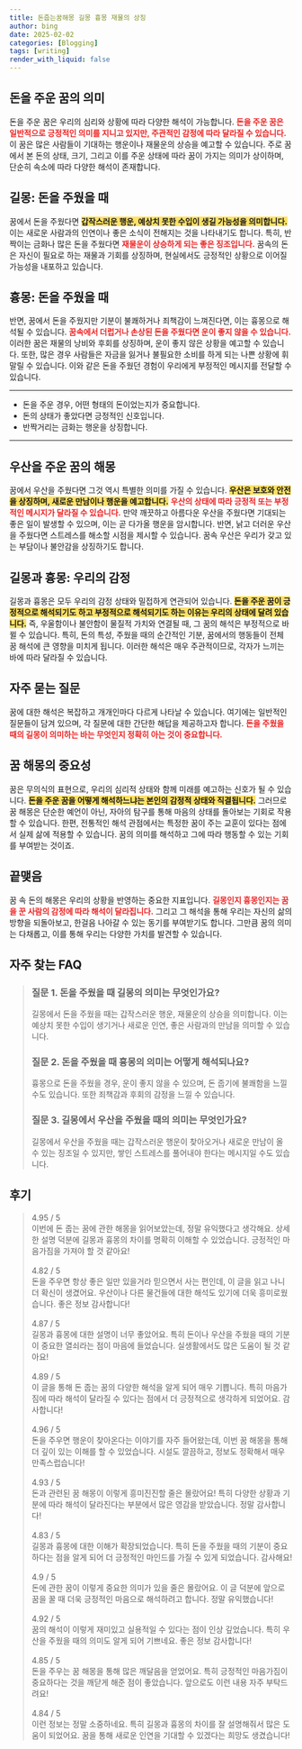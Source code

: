 ```yaml
---
title: 돈줍는꿈해몽 길몽 흉몽 재물의 상징
author: bing
date: 2025-02-02
categories: [Blogging]
tags: [writing]
render_with_liquid: false
---
```



<h2 id='돈을 주운 꿈의 의미'>돈을 주운 꿈의 의미</h2>

<p>돈을 주운 꿈은 우리의 심리와 상황에 따라 다양한 해석이 가능합니다. <b><span style="color: #ee2323;">돈을 주운 꿈은 일반적으로 긍정적인 의미를 지니고 있지만, 주관적인 감정에 따라 달라질 수 있습니다.</span></b> 이 꿈은 많은 사람들이 기대하는 행운이나 재물운의 상승을 예고할 수 있습니다. 주로 꿈에서 본 돈의 상태, 크기, 그리고 이를 주운 상태에 따라 꿈이 가지는 의미가 상이하며, 단순히 속소에 따라 다양한 해석이 존재합니다.</p>

<h2 id='길몽: 돈을 주웠을 때'>길몽: 돈을 주웠을 때</h2>

<p>꿈에서 돈을 주웠다면 <b><span style="background-color: #ffe066;">갑작스러운 행운, 예상치 못한 수입이 생길 가능성을 의미합니다.</span></b> 이는 새로운 사람과의 인연이나 좋은 소식이 전해지는 것을 나타내기도 합니다. 특히, 반짝이는 금화나 많은 돈을 주웠다면 <b><span style="color: #ee2323;">재물운이 상승하게 되는 좋은 징조입니다.</span></b> 꿈속의 돈은 자신이 필요로 하는 재물과 기회를 상징하며, 현실에서도 긍정적인 상황으로 이어질 가능성을 내포하고 있습니다.</p>

<h2 id='흉몽: 돈을 주웠을 때'>흉몽: 돈을 주웠을 때</h2>

<p>반면, 꿈에서 돈을 주웠지만 기분이 불쾌하거나 죄책감이 느껴진다면, 이는 흉몽으로 해석될 수 있습니다. <b><span style="color: #ee2323;">꿈속에서 더럽거나 손상된 돈을 주웠다면 운이 좋지 않을 수 있습니다.</span></b> 이러한 꿈은 재물의 낭비와 후회를 상징하며, 운이 좋지 않은 상황을 예고할 수 있습니다. 또한, 많은 경우 사람들은 자금을 잃거나 불필요한 소비를 하게 되는 나쁜 상황에 휘말릴 수 있습니다. 이와 같은 돈을 주웠던 경험이 우리에게 부정적인 메시지를 전달할 수 있습니다.</p>

<hr />

<ul>
    <li>돈을 주운 경우, 어떤 형태의 돈이었는지가 중요합니다.</li>
    <li>돈의 상태가 좋았다면 긍정적인 신호입니다.</li>
    <li>반짝거리는 금화는 행운을 상징합니다.</li>
</ul>

<hr />

<h2 id='우산을 주운 꿈의 해몽'>우산을 주운 꿈의 해몽</h2>

<p>꿈에서 우산을 주웠다면 그것 역시 특별한 의미를 가질 수 있습니다. <b><span style="background-color: #ffe066;">우산은 보호와 안전을 상징하며, 새로운 만남이나 행운을 예고합니다.</span></b> <b><span style="color: #ee2323;">우산의 상태에 따라 긍정적 또는 부정적인 메시지가 달라질 수 있습니다.</span></b> 만약 깨끗하고 아름다운 우산을 주웠다면 기대되는 좋은 일이 발생할 수 있으며, 이는 곧 다가올 행운을 암시합니다. 반면, 낡고 더러운 우산을 주웠다면 스트레스를 해소할 시점을 제시할 수 있습니다. 꿈속 우산은 우리가 갖고 있는 부담이나 불안감을 상징하기도 합니다.</p>

<h2 id='길몽과 흉몽: 우리의 감정'>길몽과 흉몽: 우리의 감정</h2>

<p>길몽과 흉몽은 모두 우리의 감정 상태와 밀접하게 연관되어 있습니다. <b><span style="background-color: #ffe066;">돈을 주운 꿈이 긍정적으로 해석되기도 하고 부정적으로 해석되기도 하는 이유는 우리의 상태에 달려 있습니다.</span></b> 즉, 우울함이나 불안함이 물질적 가치와 연결될 때, 그 꿈의 해석은 부정적으로 바뀔 수 있습니다. 특히, 돈의 특성, 주웠을 때의 순간적인 기분, 꿈에서의 행동들이 전체 꿈 해석에 큰 영향을 미치게 됩니다. 이러한 해석은 매우 주관적이므로, 각자가 느끼는 바에 따라 달라질 수 있습니다.</p>

<h2 id='자주 묻는 질문'>자주 묻는 질문</h2>

<p>꿈에 대한 해석은 복잡하고 개개인마다 다르게 나타날 수 있습니다. 여기에는 일반적인 질문들이 담겨 있으며, 각 질문에 대한 간단한 해답을 제공하고자 합니다. <b><span style="color: #ee2323;">돈을 주웠을 때의 길몽이 의미하는 바는 무엇인지 정확히 아는 것이 중요합니다.</span></b></p>

<h2 id='꿈 해몽의 중요성'>꿈 해몽의 중요성</h2>

<p>꿈은 무의식의 표현으로, 우리의 심리적 상태와 함께 미래를 예고하는 신호가 될 수 있습니다. <b><span style="background-color: #ffe066;">돈을 주운 꿈을 어떻게 해석하느냐는 본인의 감정적 상태와 직결됩니다.</span></b> 그러므로 꿈 해몽은 단순한 예언이 아닌, 자아의 탐구를 통해 마음의 상태를 돌아보는 기회로 작용할 수 있습니다. 한편, 전통적인 해석 관점에서는 특정한 꿈이 주는 교훈이 있다는 점에서 실제 삶에 적용할 수 있습니다. 꿈의 의미를 해석하고 그에 따라 행동할 수 있는 기회를 부여받는 것이죠.</p>

<h2 id='끝맺음'>끝맺음</h2>

<p>꿈 속 돈의 해몽은 우리의 상황을 반영하는 중요한 지표입니다. <b><span style="color: #ee2323;">길몽인지 흉몽인지는 꿈을 꾼 사람의 감정에 따라 해석이 달라집니다.</span></b> 그리고 그 해석을 통해 우리는 자신의 삶의 방향을 되돌아보고, 한걸음 나아갈 수 있는 동기를 부여받기도 합니다. 그만큼 꿈의 의미는 다채롭고, 이를 통해 우리는 다양한 가치를 발견할 수 있습니다.</p>


<h2 id='자주_찾는_FAQ'>자주 찾는 FAQ</h2>
<div itemscope="" itemtype="https://schema.org/FAQPage"> 
<blockquote> 
<div itemscope="" itemprop="mainEntity" itemtype="https://schema.org/Question"> 
<h3 itemprop="name">질문 1. 돈을 주웠을 때 길몽의 의미는 무엇인가요?</h3> 
<div itemscope="" itemprop="acceptedAnswer" itemtype="https://schema.org/Answer"> 
<span itemprop="text"> 
<p>길몽에서 돈을 주웠을 때는 갑작스러운 행운, 재물운의 상승을 의미합니다. 이는 예상치 못한 수입이 생기거나 새로운 인연, 좋은 사람과의 만남을 의미할 수 있습니다.</p> 
</span> 
</div> 
</div> 
<div itemscope="" itemprop="mainEntity" itemtype="https://schema.org/Question"> 
<h3 itemprop="name">질문 2. 돈을 주웠을 때 흉몽의 의미는 어떻게 해석되나요?</h3> 
<div itemscope="" itemprop="acceptedAnswer" itemtype="https://schema.org/Answer"> 
<span itemprop="text"> 
<p>흉몽으로 돈을 주웠을 경우, 운이 좋지 않을 수 있으며, 돈 줍기에 불쾌함을 느낄 수도 있습니다. 또한 죄책감과 후회의 감정을 느낄 수 있습니다.</p> 
</span> 
</div> 
</div> 
<div itemscope="" itemprop="mainEntity" itemtype="https://schema.org/Question"> 
<h3 itemprop="name">질문 3. 길몽에서 우산을 주웠을 때의 의미는 무엇인가요?</h3> 
<div itemscope="" itemprop="acceptedAnswer" itemtype="https://schema.org/Answer"> 
<span itemprop="text"> 
<p>길몽에서 우산을 주웠을 때는 갑작스러운 행운이 찾아오거나 새로운 만남이 올 수 있는 징조일 수 있지만, 쌓인 스트레스를 풀어내야 한다는 메시지일 수도 있습니다.</p> 
</span> 
</div> 
</div> 
</blockquote> 
</div>
<h2 id='후기'>후기</h2>
<div itemscope itemtype="https://schema.org/Product">
  <blockquote>
  <div itemprop="review" itemscope itemtype="https://schema.org/Review">
      <div itemprop="reviewRating" itemscope itemtype="https://schema.org/Rating"> <span itemprop="ratingValue">4.95</span> / <span itemprop="bestRating">5</span> </div>
      <span itemprop="reviewBody">이번에 돈 줍는 꿈에 관한 해몽을 읽어보았는데, 정말 유익했다고 생각해요. 상세한 설명 덕분에 길몽과 흉몽의 차이를 명확히 이해할 수 있었습니다. 긍정적인 마음가짐을 가져야 할 것 같아요!</span>
  </div>
  <br>
  <div itemprop="review" itemscope itemtype="https://schema.org/Review">
      <div itemprop="reviewRating" itemscope itemtype="https://schema.org/Rating"> <span itemprop="ratingValue">4.82</span> / <span itemprop="bestRating">5</span> </div>
      <span itemprop="reviewBody">돈을 주우면 항상 좋은 일만 있을거라 믿으면서 사는 편인데, 이 글을 읽고 나니 더 확신이 생겼어요. 우산이나 다른 물건들에 대한 해석도 있기에 더욱 흥미로웠습니다. 좋은 정보 감사합니다!</span>
  </div>
  <br>
  <div itemprop="review" itemscope itemtype="https://schema.org/Review">
      <div itemprop="reviewRating" itemscope itemtype="https://schema.org/Rating"> <span itemprop="ratingValue">4.87</span> / <span itemprop="bestRating">5</span> </div>
      <span itemprop="reviewBody">길몽과 흉몽에 대한 설명이 너무 좋았어요. 특히 돈이나 우산을 주웠을 때의 기분이 중요한 열쇠라는 점이 마음에 들었습니다. 실생활에서도 많은 도움이 될 것 같아요!</span>
  </div>
  <br>
  <div itemprop="review" itemscope itemtype="https://schema.org/Review">
      <div itemprop="reviewRating" itemscope itemtype="https://schema.org/Rating"> <span itemprop="ratingValue">4.89</span> / <span itemprop="bestRating">5</span> </div>
      <span itemprop="reviewBody">이 글을 통해 돈 줍는 꿈의 다양한 해석을 알게 되어 매우 기쁩니다. 특히 마음가짐에 따라 해석이 달라질 수 있다는 점에서 더 긍정적으로 생각하게 되었어요. 감사합니다!</span>
  </div>
  <br>
  <div itemprop="review" itemscope itemtype="https://schema.org/Review">
      <div itemprop="reviewRating" itemscope itemtype="https://schema.org/Rating"> <span itemprop="ratingValue">4.96</span> / <span itemprop="bestRating">5</span> </div>
      <span itemprop="reviewBody">돈을 주우면 행운이 찾아온다는 이야기를 자주 들어왔는데, 이번 꿈 해몽을 통해 더 깊이 있는 이해를 할 수 있었습니다. 시설도 깔끔하고, 정보도 정확해서 매우 만족스럽습니다!</span>
  </div>
  <br>
  <div itemprop="review" itemscope itemtype="https://schema.org/Review">
      <div itemprop="reviewRating" itemscope itemtype="https://schema.org/Rating"> <span itemprop="ratingValue">4.93</span> / <span itemprop="bestRating">5</span> </div>
      <span itemprop="reviewBody">돈과 관련된 꿈 해몽이 이렇게 흥미진진할 줄은 몰랐어요! 특히 다양한 상황과 기분에 따라 해석이 달라진다는 부분에서 많은 영감을 받았습니다. 정말 감사합니다!</span>
  </div>
  <br>
  <div itemprop="review" itemscope itemtype="https://schema.org/Review">
      <div itemprop="reviewRating" itemscope itemtype="https://schema.org/Rating"> <span itemprop="ratingValue">4.83</span> / <span itemprop="bestRating">5</span> </div>
      <span itemprop="reviewBody">길몽과 흉몽에 대한 이해가 확장되었습니다. 특히 돈을 주웠을 때의 기분이 중요하다는 점을 알게 되어 더 긍정적인 마인드를 가질 수 있게 되었습니다. 감사해요!</span>
  </div>
  <br>
  <div itemprop="review" itemscope itemtype="https://schema.org/Review">
      <div itemprop="reviewRating" itemscope itemtype="https://schema.org/Rating"> <span itemprop="ratingValue">4.9</span> / <span itemprop="bestRating">5</span> </div>
      <span itemprop="reviewBody">돈에 관한 꿈이 이렇게 중요한 의미가 있을 줄은 몰랐어요. 이 글 덕분에 앞으로 꿈을 꿀 때 더욱 긍정적인 마음으로 해석하려고 합니다. 정말 유익했습니다!</span>
  </div>
  <br>
  <div itemprop="review" itemscope itemtype="https://schema.org/Review">
      <div itemprop="reviewRating" itemscope itemtype="https://schema.org/Rating"> <span itemprop="ratingValue">4.92</span> / <span itemprop="bestRating">5</span> </div>
      <span itemprop="reviewBody">꿈의 해석이 이렇게 재미있고 실용적일 수 있다는 점이 인상 깊었습니다. 특히 우산을 주웠을 때의 의미도 알게 되어 기쁘네요. 좋은 정보 감사합니다!</span>
  </div>
  <br>
  <div itemprop="review" itemscope itemtype="https://schema.org/Review">
      <div itemprop="reviewRating" itemscope itemtype="https://schema.org/Rating"> <span itemprop="ratingValue">4.85</span> / <span itemprop="bestRating">5</span> </div>
      <span itemprop="reviewBody">돈을 주우는 꿈 해몽을 통해 많은 깨달음을 얻었어요. 특히 긍정적인 마음가짐이 중요하다는 것을 깨닫게 해준 점이 좋았습니다. 앞으로도 이런 내용 자주 부탁드려요!</span>
  </div>
  <br>
  <div itemprop="review" itemscope itemtype="https://schema.org/Review">
      <div itemprop="reviewRating" itemscope itemtype="https://schema.org/Rating"> <span itemprop="ratingValue">4.84</span> / <span itemprop="bestRating">5</span> </div>
      <span itemprop="reviewBody">이런 정보는 정말 소중하네요. 특히 길몽과 흉몽의 차이를 잘 설명해줘서 많은 도움이 되었어요. 꿈을 통해 새로운 인연을 기대할 수 있겠다는 희망도 생겼습니다!</span>
  </div>
  </blockquote>
</div>

